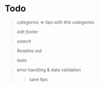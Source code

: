 # Todo

> *categories => tips with this categories*

> *edit footer*

> *search*

> *Readme.md*

> tests

>error handling & data validation

>> save tips